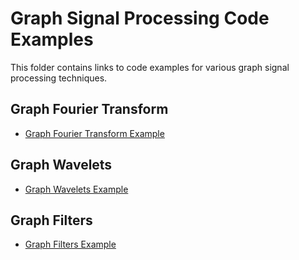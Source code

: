 # Graph Signal Processing Code Examples

This folder contains links to code examples for various graph signal processing techniques.

## Graph Fourier Transform

- [Graph Fourier Transform Example](https://github.com/yourusername/graph_fourier_transform)

## Graph Wavelets

- [Graph Wavelets Example](https://github.com/yourusername/graph_wavelets)

## Graph Filters

- [Graph Filters Example](https://github.com/yourusername/graph_filters)

